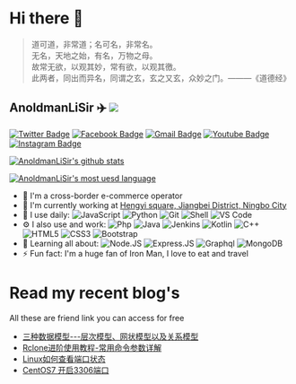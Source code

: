 # Hi there 👋
> 道可道，非常道；名可名，非常名。  
无名，天地之始，有名，万物之母。  
故常无欲，以观其妙，常有欲，以观其徼。  
此两者，同出而异名，同谓之玄，玄之又玄，众妙之门。———《道德经》

## AnoldmanLiSir ✈️ ![](https://views.whatilearened.today/views/github/AnoldmanLiSir/AnoldmanLiSir.svg)

[![Twitter Badge](https://img.shields.io/badge/-AnoldmanLiSir-blue?style=plastic&logo=Twitter&logoColor=white&link=https://twitter.com/AnoldmanLiSir/)](https://twitter.com/AnoldmanLiSir/)
[![Facebook Badge](https://img.shields.io/badge/-AnoldmanLiSir-blue?style=plastic&logo=Facebook&logoColor=white&link=https://www.facebook.com/in/AnoldmanLiSir/)](https://www.facebook.com/in/AnoldmanLiSir/)
[![Gmail Badge](https://img.shields.io/badge/-mrlee1415757140@gmail.com-c14438?style=plastic&logo=Gmail&logoColor=white&link=mailto:mrlee1415757140@gmail.com)](mrlee1415757140@gmail.com)
[![Youtube Badge](https://img.shields.io/badge/-AnoldmanLiSir-darkred?style=plastic&logo=youtube&logoColor=white&link=https://www.youtube.com/channel/AnoldmanLiSir)](https://www.youtube.com/channel/AnoldmanLiSir)
[![Instagram Badge](https://img.shields.io/badge/-AnoldmanLiSir-purple?style=plastic&logo=instagram&logoColor=white&link=https://instagram.com/AnoldmanLiSir/)](https://instagram.com/AnoldmanLiSir)

[![AnoldmanLiSir's github stats](https://github-readme-stats.vercel.app/api?username=AnoldmanLiSir&show_icons=true)](https://github.com/AnoldmanLiSir)

[![AnoldmanLiSir's most uesd language](https://github-readme-stats.vercel.app/api/top-langs/?username=AnoldmanLiSir&show_icons=true&layout=compac)](https://github.com/AnoldmanLiSir)

- 🌱 I'm a cross-border e-commerce operator
- 🏢 I'm currently working at [Hengyi square, Jiangbei District, Ningbo City](https://ditu.amap.com/place/B0FFFFJRSK)
- 🚀 I use daily:
  ![JavaScript](https://img.shields.io/badge/-JavaScript-black?style=plastic&logo=javascript)
  ![Python](https://img.shields.io/badge/-Python-8fcfd1?style=plastic&logo=Python)
  ![Git](https://img.shields.io/badge/-Git-black?style=plastic&logo=git)
  ![Shell](https://img.shields.io/badge/-Shell-blasck?style=plastic&logo=Shell)
  ![VS Code](https://img.shields.io/badge/-VS%20Code-007ACC?style=plastic&logo=visual-studio-code)
- ⚙️ I also use and work: ![Php](https://img.shields.io/badge/-php-394989?style=plastic&logo=php) ![Java](https://img.shields.io/badge/-java-3f4441?style=plastic&logo=java) ![Jenkins](https://img.shields.io/badge/-Jenkins-black?style=plastic&logo=Jenkins) ![Kotlin](https://img.shields.io/badge/-kotlin-006a71?style=plastic&logo=kotlin) ![C++](https://img.shields.io/badge/-C++-00599C?style=plastic&logo=c)
  ![HTML5](https://img.shields.io/badge/-HTML5-E34F26?style=plastic&logo=html5&logoColor=white)
  ![CSS3](https://img.shields.io/badge/-CSS3-1572B6?style=plastic&logo=css3)
  ![Bootstrap](https://img.shields.io/badge/-Bootstrap-563D7C?style=plastic&logo=bootstrap)
- 🌱 Learning all about:
  ![Node.JS](https://img.shields.io/badge/-Node.JS-black?style=plastic&logo=Node.js) ![Express.JS](https://img.shields.io/badge/-Express.JS-c7b198?style=plastic&logo=Express.JS) ![Graphql](https://img.shields.io/badge/-Graphql-E10098?style=plastic&logo=Graphql)
  ![MongoDB](https://img.shields.io/badge/-MongoDB-black?style=plastic&logo=mongodb)
- ⚡️ Fun fact: I'm a huge fan of Iron Man, I love to eat and travel

# Read my recent blog's
All these are friend link you can access for free

- [三种数据模型---层次模型、网状模型以及关系模型](https://blog.wzkaopu.com/archives/92.html)
- [Rclone进阶使用教程-常用命令参数详解](https://blog.wzkaopu.com/archives/66.html)
- [Linux如何查看端口状态](https://blog.wzkaopu.com/archives/122.html)
- [CentOS7 开启3306端口](https://blog.wzkaopu.com/archives/123.html)
